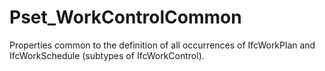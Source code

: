 # Pset_WorkControlCommon

Properties common to the definition of all occurrences of IfcWorkPlan and IfcWorkSchedule (subtypes of IfcWorkControl).
